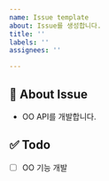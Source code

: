 ```yaml
---
name: Issue template
about: Issue를 생성합니다.
title: ''
labels: ''
assignees: ''

---
```


## 📄 About Issue
<!-- 이슈에 대한 내용을 설명해주세요. -->
- OO API를 개발합니다.

## ✅ Todo
<!-- 해야 할 일들을 적어주세요. -->
- [ ] OO 기능 개발

